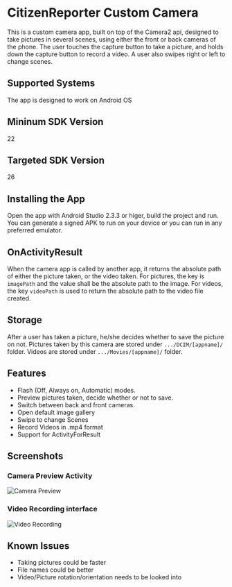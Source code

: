 # CitizenReporter Custom Camera
This is a custom camera app, built on top of the Camera2 api,  designed to take pictures in several scenes, using either the front or back cameras of the phone.
The user touches the capture button to take a picture, and holds down the capture button to record a video. A user also swipes right or left to change scenes.

## Supported Systems
The app is designed to work on Android OS

## Mininum SDK Version
22

## Targeted SDK Version
26

## Installing the App
Open the app with Android Studio 2.3.3 or higer, build the project and run.
You can generate a signed APK to run on your device or you can run in any preferred emulator.

## OnActivityResult
When the camera app is called by another app, it returns the absolute path of either the picture taken, or the video taken. For pictures, the key is `imagePath` and the value shall be the absolute path to the image. For videos, the key `videoPath` is used to return the absolute path to the video file created.

## Storage
After a user has taken a picture, he/she decides whether to save the picture on not.
Pictures taken by this camera are stored under `.../DCIM/[appname]/` folder.
Videos are stored under `.../Movies/[appname]/` folder.

## Features
* Flash (Off, Always on, Automatic) modes.
* Preview pictures taken, decide whether or not to save.
* Switch between back and front cameras.
* Open default image gallery
* Swipe to change Scenes
* Record Videos in .mp4 format
* Support for ActivityForResult

## Screenshots
### Camera Preview Activity
![Camera Preview](https://github.com/SerryJohns/CustomCameraApp/blob/master/img/Screenshot_20170917-010351.png)

### Video Recording interface
![Video Recording](https://github.com/SerryJohns/CustomCameraApp/blob/master/img/Screenshot_20170917-010749.png)

## Known Issues
* Taking pictures could be faster
* File names could be better
* Video/Picture rotation/orientation needs to be looked into
